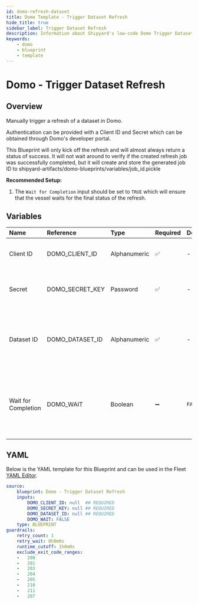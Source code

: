 ```yaml
---
id: domo-refresh-dataset
title: Domo Template - Trigger Dataset Refresh
hide_title: true
sidebar_label: Trigger Dataset Refresh
description: Information about Shipyard's low-code Domo Trigger Dataset Refresh blueprint. Manually trigger a refresh of a dataset in Domo. 
keywords:
    - domo
    - blueprint
    - template
---
```


# Domo - Trigger Dataset Refresh

## Overview
Manually trigger a refresh of a dataset in Domo.

Authentication can be provided with a Client ID and Secret which can be obtained through Domo's developer portal.

This Blueprint will only kick off the refresh and will almost always return a status of success. It will not wait around to verify if the created refresh job was successfully completed, but it will create and store the generated job ID to shipyard-artifacts/domo-blueprints/variables/job_id.pickle

**Recommended Setup:**

1. The `Wait for Completion` input should be set to `TRUE` which will ensure that the vessel waits for the final status of the refresh. 

## Variables

| Name                | Reference       | Type         | Required           | Default | Options | Description                                                                                              |
|:--------------------|:----------------|:-------------|:-------------------|:--------|:--------|:---------------------------------------------------------------------------------------------------------|
| Client ID           | DOMO_CLIENT_ID  | Alphanumeric | :white_check_mark: | -       | -       | Client ID of your organization's Domo App.                                                               |
| Secret              | DOMO_SECRET_KEY | Password     | :white_check_mark: | -       | -       | Secret associated with the provided Client ID.                                                           |
| Dataset ID          | DOMO_DATASET_ID | Alphanumeric | :white_check_mark: | -       | -       | UUID of the dataset you want to download, typically found at the end of the URL.                         |
| Wait for Completion | DOMO_WAIT       | Boolean      | :heavy_minus_sign: | `FALSE` | -       | Whether the blueprint should wait for the Domo refresh to finish. It is recommended to set this to TRUE. |


## YAML
Below is the YAML template for this Blueprint and can be used in the Fleet [YAML Editor](../../reference/fleets/yaml-editor.md).
```yaml
source:
    blueprint: Domo - Trigger Dataset Refresh
    inputs:
        DOMO_CLIENT_ID: null  ## REQUIRED
        DOMO_SECRET_KEY: null ## REQUIRED
        DOMO_DATASET_ID: null ## REQUIRED
        DOMO_WAIT: FALSE
    type: BLUEPRINT
guardrails:
    retry_count: 1
    retry_wait: 0h0m0s
    runtime_cutoff: 1h0m0s
    exclude_exit_code_ranges:
    -   200
    -   201
    -   203
    -   204
    -   205
    -   210
    -   211
    -   207

```
